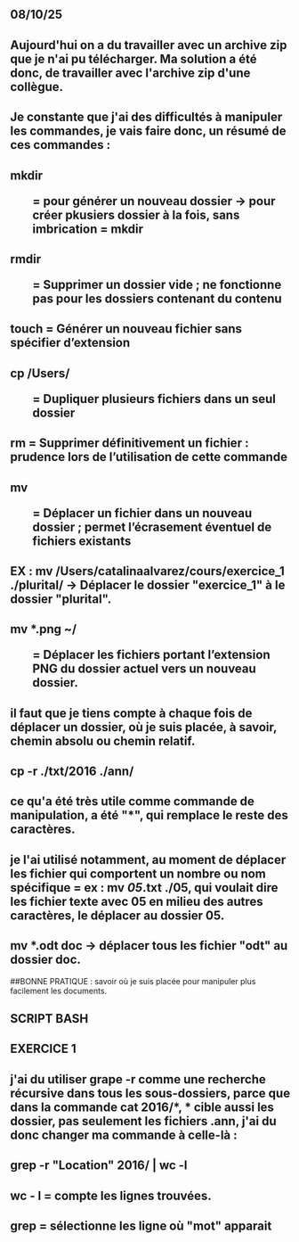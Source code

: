 ## 08/10/25

## Aujourd'hui on a du travailler avec un archive zip que je n'ai pu télécharger. Ma solution a été donc, de travailler avec l'archive zip d'une collègue. 
## Je constante que j'ai des difficultés à manipuler les commandes, je vais faire donc, un résumé de ces commandes :

## mkdir <dir> = pour générer un nouveau dossier -> pour créer pkusiers dossier à la fois, sans imbrication = mkdir <dir1> <dir2> <dir3>

## rmdir <dir> = Supprimer un dossier vide ; ne fonctionne pas pour les dossiers contenant du contenu

## touch <file> = Générer un nouveau fichier sans spécifier d’extension

## cp <file1> <file2> <file3> /Users/<dir> = Dupliquer plusieurs fichiers dans un seul dossier

## rm <file> = Supprimer définitivement un fichier : prudence lors de l’utilisation de cette commande

## mv <file> <dir> = Déplacer un fichier dans un nouveau dossier ; permet l’écrasement éventuel de fichiers existants

## EX : mv /Users/catalinaalvarez/cours/exercice_1 ./plurital/ -> Déplacer le dossier "exercice_1" à le dossier "plurital".

## mv *.png ~/<dir> = Déplacer les fichiers portant l’extension PNG du dossier actuel vers un nouveau dossier.

## il faut que je tiens compte à chaque fois de déplacer un dossier, où je suis placée, à savoir, chemin absolu ou chemin relatif.

## cp -r ./txt/2016 ./ann/ 

## ce qu'a été très utile comme commande de manipulation, a été "*", qui remplace le reste des caractères.
## je l'ai utilisé notamment, au moment de déplacer les fichier qui comportent un nombre ou nom spécifique = ex : mv *_05_*.txt ./05, qui voulait dire les fichier texte avec 05 en milieu des autres caractères, le déplacer au dossier 05. 
## mv *.odt doc -> déplacer tous les fichier "odt" au dossier doc.

##BONNE PRATIQUE : savoir où je suis placée pour manipuler plus facilement les documents. 


## SCRIPT BASH 

## EXERCICE 1 

## j'ai du utiliser grape -r comme une recherche récursive dans tous les sous-dossiers, parce que dans la commande cat 2016/*, * cible aussi les dossier, pas seulement les fichiers .ann, j'ai du donc changer ma commande à celle-là : 
##             grep -r "Location" 2016/ | wc -l


## wc - l = compte les lignes trouvées.

## grep = sélectionne les ligne où "mot" apparait
